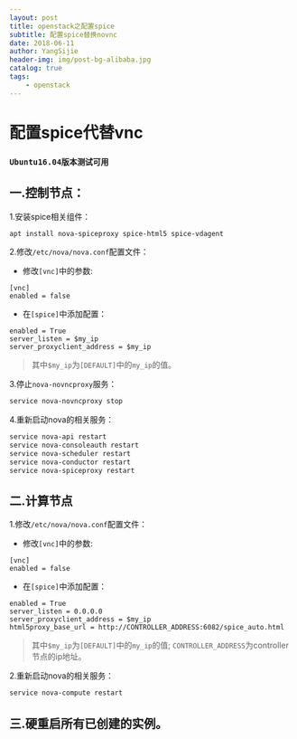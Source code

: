 ```yaml
--- 
layout: post
title: openstack之配置spice
subtitle: 配置spice替换novnc
date: 2018-06-11
author: YangSijie
header-img: img/post-bg-alibaba.jpg
catalog: true
tags:
    - openstack
---
```


# 配置spice代替vnc

### `Ubuntu16.04版本测试可用`

## 一.控制节点：

1.安装spice相关组件：

```bash
apt install nova-spiceproxy spice-html5 spice-vdagent
```

2.修改`/etc/nova/nova.conf`配置文件：
    
- 修改`[vnc]`中的参数:

```vim
[vnc]
enabled = false
```

- 在`[spice]`中添加配置：

```vim
enabled = True
server_listen = $my_ip
server_proxyclient_address = $my_ip
```

> 其中`$my_ip`为`[DEFAULT]`中的`my_ip`的值。

3.停止`nova-novncproxy`服务：

```bash
service nova-novncproxy stop
```

4.重新启动nova的相关服务：

```bash
service nova-api restart
service nova-consoleauth restart
service nova-scheduler restart
service nova-conductor restart
service nova-spiceproxy restart
```

## 二.计算节点

1.修改`/etc/nova/nova.conf`配置文件：

- 修改`[vnc]`中的参数:

```vim
[vnc]
enabled = false
```

- 在`[spice]`中添加配置：

```vim
enabled = True
server_listen = 0.0.0.0
server_proxyclient_address = $my_ip
html5proxy_base_url = http://CONTROLLER_ADDRESS:6082/spice_auto.html
```

> 其中`$my_ip`为`[DEFAULT]`中的`my_ip`的值;
> `CONTROLLER_ADDRESS`为controller节点的ip地址。

2.重新启动nova的相关服务：

```bash
service nova-compute restart
```

## 三.硬重启所有已创建的实例。
